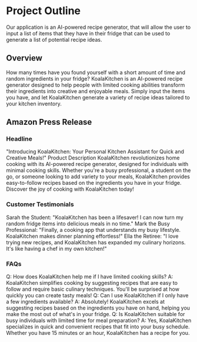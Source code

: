 # Project Outline
Our application is an AI-powered recipe generator, that will allow the user to input a list of items that they have in their fridge that can be used to generate a list of potential recipe ideas.

## Overview
How many times have you found yourself with a short amount of time and random ingredients in your fridge? KoalaKitchen is an AI-powered recipe generator designed to help people with limited cooking abilities transform their ingredients into creative and enjoyable meals. Simply input the items you have, and let KoalaKitchen generate a variety of recipe ideas tailored to your kitchen inventory.

## Amazon Press Release
### Headline
"Introducing KoalaKitchen: Your Personal Kitchen Assistant for Quick and Creative Meals!" Product Description KoalaKitchen revolutionizes home cooking with its AI-powered recipe generator, designed for individuals with minimal cooking skills. Whether you're a busy professional, a student on the go, or someone looking to add variety to your meals, KoalaKitchen provides easy-to-follow recipes based on the ingredients you have in your fridge. Discover the joy of cooking with KoalaKitchen today!

### Customer Testimonials
Sarah the Student: "KoalaKitchen has been a lifesaver! I can now turn my random fridge items into delicious meals in no time." Mark the Busy Professional: "Finally, a cooking app that understands my busy lifestyle. KoalaKitchen makes dinner planning effortless!" Ella the Retiree: "I love trying new recipes, and KoalaKitchen has expanded my culinary horizons. It's like having a chef in my own kitchen!"

### FAQs
Q: How does KoalaKitchen help me if I have limited cooking skills? A: KoalaKitchen simplifies cooking by suggesting recipes that are easy to follow and require basic culinary techniques. You'll be surprised at how quickly you can create tasty meals! Q: Can I use KoalaKitchen if I only have a few ingredients available? A: Absolutely! KoalaKitchen excels at suggesting recipes based on the ingredients you have on hand, helping you make the most out of what's in your fridge. Q: Is KoalaKitchen suitable for busy individuals with limited time for meal preparation? A: Yes, KoalaKitchen specializes in quick and convenient recipes that fit into your busy schedule. Whether you have 15 minutes or an hour, KoalaKitchen has a recipe for you.